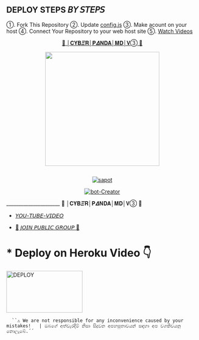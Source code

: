 
## DEPLOY STEPS 𝘉𝘠 𝘚𝘛𝘌𝘗𝘚
 
➀. Fork This Repository 
➁. Update [config.js]()
➂. Make acount on your host
➃. Connect Your Repository to your web host site
➄. [Watch Videos](https://youtu.be/amorCyDpKIo?si=BR2yG4lG4RCHSWRs)

<p align="center"> 
<u>🦋 │𝐂𝐘𝐁𝜩𝐑│𝐏𝜟𝐍𝐃𝐀│𝐌𝐃│𝐕➂ 🦋</u>
</p>
<p align="center">
<img src="https://github.com/CYBER-x-SACHIYA-SL-MD-BOT/CYBER-PANDA-MD.V.0.3/assets/133668461/1f9ce998-691d-4394-ae3e-be7f3f51d4c6" width="300" height="300"/>
</p>
<p align="center">
  <a href="#"><img src="http://readme-typing-svg.herokuapp.com?color=d1fa02&center=true&vCenter=true&multiline=false&lines=🦋+│𝐂𝐘𝐁𝜩𝐑+│𝐏𝜟𝐍𝐃𝐀+│𝐌𝐃+│𝐕➂🦋" alt="">
</p>
<p align="center">
<a href="#"><img title="sapot" src="https://img.shields.io/badge/Senesh-Shashmika-red.svg?style=for-the-badge&logo=github"></a>
</p>
</p>
<p align="center">
<a href="#"><img title="bot-Creator" src="https://img.shields.io/badge/Creator-Sachith.Chandra-red.svg?style=for-the-badge&logo=github"></a>
</p>
______________________
🦋 │𝐂𝐘𝐁𝜩𝐑│𝐏𝜟𝐍𝐃𝐀│𝐌𝐃│𝐕➂ 🦋

* [𝘠𝘖𝘜-𝘛𝘜𝘉𝘌-𝘝𝘐𝘋𝘌𝘖](https://youtu.be/amorCyDpKIo?si=VebhbHXCe53xct3X)

* [💞 𝘑𝘖𝘐𝘕 𝘗𝘜𝘉𝘓𝘐𝘊 𝘎𝘙𝘖𝘜𝘗 💞](https://chat.whatsapp.com/FiVM7anDmin0qnLqWwkgev)

 # * Deploy on Heroku Video 👇
 <p align="left">
<a href="https://youtu.be/amorCyDpKIo?si=VIw9mxSA5ruc6UKi"><img align="center" src="https://i.imgur.com/6Rh7HHb.jpg" alt="DEPLOY" height="110" width="200" /></a>
   





      ``⚠️ We are not responsible for any inconvenience caused by your mistakes!   | ඔබගේ අත්වැරදීම් නිසා සිදුවන අපහසුතාවයන් සඳහා අප වගකිවයනු නොලැබේ.´´

